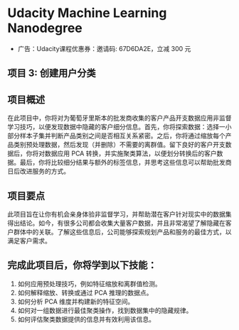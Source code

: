 # Udacity Machine Learning Nanodegree
- 广告：Udacity课程优惠券：邀请码: 67D6DA2E，立减 300 元
## 项目 3: 创建用户分类
## 项目概述
在此项目中，你将对为葡萄牙里斯本的批发商收集的客户产品开支数据应用非监督学习技巧，以便发现数据中隐藏的客户细分信息。首先，你将探索数据：选择一小部分样本子集并判断产品类别之间是否相互关系紧密。之后，你将通过缩放每个产品类别预处理数据，然后发现（并删除）不需要的离群值。留下良好的客户开支数据后，你将对数据应用 PCA 转换，并实施聚类算法，以便划分转换后的客户数据。最后，你将比较细分结果与额外的标签信息，并思考这些信息可以帮助批发商日后改进服务的方式。

## 项目要点
此项目旨在让你有机会亲身体验非监督学习，并帮助潜在客户针对现实中的数据集得出结论。如今，有很多公司都会收集大量客户数据，并且非常渴望了解隐藏在客户群体中的关联。了解这些信息后，公司能够探索规划产品和服务的最佳方式，以满足客户需求。

## 完成此项目后，你将学到以下技能：

1. 如何应用预处理技巧，例如特征缩放和离群值检测。
2. 如何解释缩放、转换或通过 PCA 推理的数据点。
3. 如何分析 PCA 维度并构建新的特征空间。
4. 如何对一组数据进行最佳聚类操作，找到数据集中的隐藏规律。
5. 如何评估聚类数据提供的信息并有效利用该信息。
